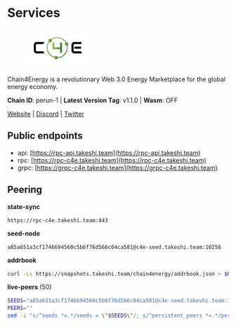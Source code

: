 # Services

<figure><img src="https://github.com/takeshi-val/Logo/raw/main/chain4energy.png" width="150" alt=""><figcaption></figcaption></figure>

Chain4Energy is a revolutionary Web 3.0 Energy Marketplace for the global energy economy.

**Chain ID**: perun-1 | **Latest Version Tag**: v1.1.0 | **Wasm**: OFF

[Website](https://c4e.io/) | [Discord](https://discord.gg/chain4energy) | [Twitter](https://twitter.com/Chain4Energy)


## Public endpoints

* api: [https://rpc-api.takeshi.team](https://rpc-api.takeshi.team)
* rpc: [https://rpc-c4e.takeshi.team](https://rpc-c4e.takeshi.team)
* grpc: [https://grpc-c4e.takeshi.team](https://grpc-c4e.takeshi.team)

## Peering

**state-sync**

```text
https://rpc-c4e.takeshi.team:443
```

**seed-node**

```text
a85a651a3cf1746694560c5b6f76d566c04ca581@c4e-seed.takeshi.team:10256
```

**addrbook**
```bash
curl -Ls https://snapshots.takeshi.team/chain4energy/addrbook.json > $HOME/.c4e-chain/config/addrbook.json
```

**live-peers** (50)
```bash
SEEDS="a85a651a3cf1746694560c5b6f76d566c04ca581@c4e-seed.takeshi.team:10256"
PEERS=""
sed -i "s/^seeds *=.*/seeds = \"$SEEDS\"/; s/^persistent_peers *=.*/persistent_peers = \"$PEERS\"/" $C4E_HOME/config/config.toml

```
